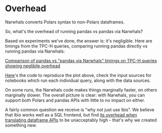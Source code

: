 # Overhead

Narwhals converts Polars syntax to non-Polars dataframes.

So, what's the overhead of running pandas vs pandas via Narwhals?

Based on experiments we've done, the answer is: it's negligible. Here
are timings from the TPC-H queries, comparing running pandas directly
vs running pandas via Narwhals:

[Comparison of pandas vs "pandas via Narwhals" timings on TPC-H queries showing neglibile overhead](https://github.com/narwhals-dev/narwhals/assets/33491632/71029c26-4121-43bb-90fb-5ac1c16ab8a2)

[Here](https://www.kaggle.com/code/marcogorelli/narwhals-tpc-h-results-s-2-w-native)'s the code to
reproduce the plot above, check the input
sources for notebooks which run each individual query, along with
the data sources.

On some runs, the Narwhals code makes things marginally faster, on others
marginally slower. The overall picture is clear: with Narwhals, you
can support both Polars and pandas APIs with little to no impact on either.

A fairly common question we receive is "why not just use Ibis". We believe
that Ibis works well as a SQL frontend, but find [its overhead when translating
dataframe APIs](https://github.com/ibis-project/ibis/issues/9345) to be unacceptably high -
that's why we created something new.
